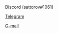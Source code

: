Discord (sattorov#1061)  

[Telegram](https://t.me/thtflx)

[G-mail](mailto:azizsattorovthtflx@gmail.com)






